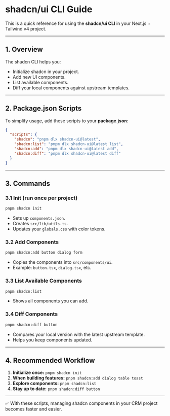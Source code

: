 # shadcn/ui CLI Guide

This is a quick reference for using the **shadcn/ui CLI** in your Next.js + Tailwind v4 project.

---

## 1. Overview

The shadcn CLI helps you:

- Initialize shadcn in your project.
- Add new UI components.
- List available components.
- Diff your local components against upstream templates.

---

## 2. Package.json Scripts

To simplify usage, add these scripts to your **package.json**:

```json
{
  "scripts": {
    "shadcn": "pnpm dlx shadcn-ui@latest",
    "shadcn:list": "pnpm dlx shadcn-ui@latest list",
    "shadcn:add": "pnpm dlx shadcn-ui@latest add",
    "shadcn:diff": "pnpm dlx shadcn-ui@latest diff"
  }
}
```

---

## 3. Commands

### 3.1 Init (run once per project)

```bash
pnpm shadcn init
```

- Sets up `components.json`.
- Creates `src/lib/utils.ts`.
- Updates your `globals.css` with color tokens.

### 3.2 Add Components

```bash
pnpm shadcn:add button dialog form
```

- Copies the components into `src/components/ui`.
- Example: `button.tsx`, `dialog.tsx`, etc.

### 3.3 List Available Components

```bash
pnpm shadcn:list
```

- Shows all components you can add.

### 3.4 Diff Components

```bash
pnpm shadcn:diff button
```

- Compares your local version with the latest upstream template.
- Helps you keep components updated.

---

## 4. Recommended Workflow

1. **Initialize once:** `pnpm shadcn init`
2. **When building features:** `pnpm shadcn:add dialog table toast`
3. **Explore components:** `pnpm shadcn:list`
4. **Stay up to date:** `pnpm shadcn:diff button`

---

✅ With these scripts, managing shadcn components in your CRM project becomes faster and easier.
